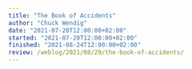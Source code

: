 ```yaml
---
title: "The Book of Accidents"
author: "Chuck Wendig"
date: "2021-07-20T12:00:00+02:00"
started: "2021-07-20T12:00:00+02:00"
finished: "2021-08-24T12:00:00+02:00"
review: /weblog/2021/08/29/the-book-of-accidents/
---
```

